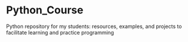 # Python_Course
Python repository for my students: resources, examples, and projects to facilitate learning and practice programming
